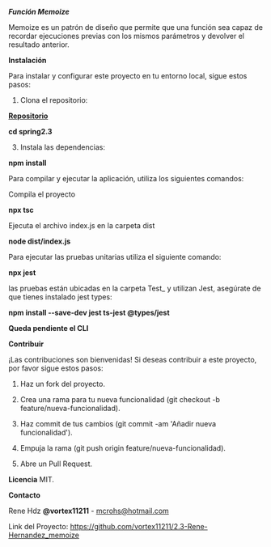 ***Función Memoize***

Memoize es un patrón de diseño que permite que una función sea capaz de recordar ejecuciones previas con los mismos parámetros y devolver el resultado anterior.


**Instalación**

Para instalar y configurar este proyecto en tu entorno local, sigue estos pasos:

1.	Clona el repositorio:
   

**[Repositorio](https://github.com/vortex11211/2.3-Rene-Hernandez_memoize.git)**


**cd spring2.3**

3.	Instala las dependencias:

  **npm install**
  
Para compilar y ejecutar la aplicación, utiliza los siguientes comandos:

Compila el proyecto

**npx tsc**

Ejecuta el archivo index.js en la carpeta dist

**node dist/index.js**

Para ejecutar las pruebas unitarias utiliza el siguiente comando:

**npx jest**

las pruebas están ubicadas en la carpeta Test_ y utilizan Jest,
asegúrate de que tienes instalado jest types: 

**npm install --save-dev jest ts-jest @types/jest**

**Queda pendiente el CLI**


**Contribuir**

¡Las contribuciones son bienvenidas! Si deseas contribuir a este proyecto, por favor sigue estos pasos:

1.	Haz un fork del proyecto.
   
2.	Crea una rama para tu nueva funcionalidad (git checkout -b feature/nueva-funcionalidad).
   
3.	Haz commit de tus cambios (git commit -am 'Añadir nueva funcionalidad').
   
4.	Empuja la rama (git push origin feature/nueva-funcionalidad).
   
5.	Abre un Pull Request.

    
**Licencia**
MIT. 

**Contacto**

Rene Hdz **@vortex11211** - mcrohs@hotmail.com

Link del Proyecto: https://github.com/vortex11211/2.3-Rene-Hernandez_memoize